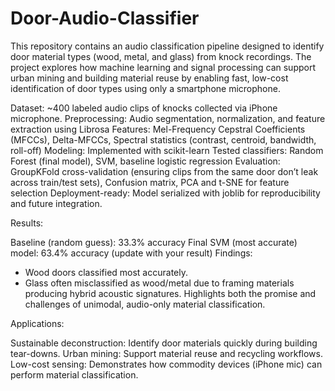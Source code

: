 # Door-Audio-Classifier
This repository contains an audio classification pipeline designed to identify door material types (wood, metal, and glass) from knock recordings. The project explores how machine learning and signal processing can support urban mining and building material reuse by enabling fast, low-cost identification of door types using only a smartphone microphone.

Dataset: 
~400 labeled audio clips of knocks collected via iPhone microphone.
Preprocessing: 
Audio segmentation, normalization, and feature extraction using Librosa
Features: 
Mel-Frequency Cepstral Coefficients (MFCCs), Delta-MFCCs, Spectral statistics (contrast, centroid, bandwidth, roll-off)
Modeling: 
Implemented with scikit-learn
Tested classifiers: 
Random Forest (final model), SVM, baseline logistic regression
Evaluation: 
GroupKFold cross-validation (ensuring clips from the same door don’t leak across train/test sets), Confusion matrix, PCA and t-SNE for feature selection 
Deployment-ready:
Model serialized with joblib for reproducibility and future integration.

Results:

Baseline (random guess): 
33.3% accuracy
Final SVM (most accurate) model: 
63.4% accuracy (update with your result)
Findings:
- Wood doors classified most accurately.
- Glass often misclassified as wood/metal due to framing materials producing hybrid acoustic signatures.
Highlights both the promise and challenges of unimodal, audio-only material classification.

Applications:

Sustainable deconstruction: Identify door materials quickly during building tear-downs.
Urban mining: Support material reuse and recycling workflows.
Low-cost sensing: Demonstrates how commodity devices (iPhone mic) can perform material classification.
